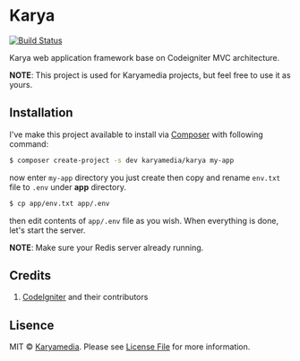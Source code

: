 # Karya

[![Build Status](https://travis-ci.org/karyamedia/karya.svg?branch=master)](https://travis-ci.org/karyamedia/karya)

Karya web application framework base on Codeigniter MVC architecture.

**NOTE**: This project is used for Karyamedia projects, but feel free to use it as yours.

## Installation

I've make this project available to install via [Composer](https://getcomposer.org/) with following command:

```bash
$ composer create-project -s dev karyamedia/karya my-app
```

now enter `my-app` directory you just create then copy and rename `env.txt` file to `.env` under **app** directory.

```bash
$ cp app/env.txt app/.env
```

then edit contents of `app/.env` file as you wish. When everything is done, let's start the server.

**NOTE**: Make sure your Redis server already running.

## Credits

1. [CodeIgniter](http://codeigniter.com) and their contributors

## Lisence

MIT © [Karyamedia](https://github.com/karyamedia/karya). Please see [License File](LICENSE.md) for more information.